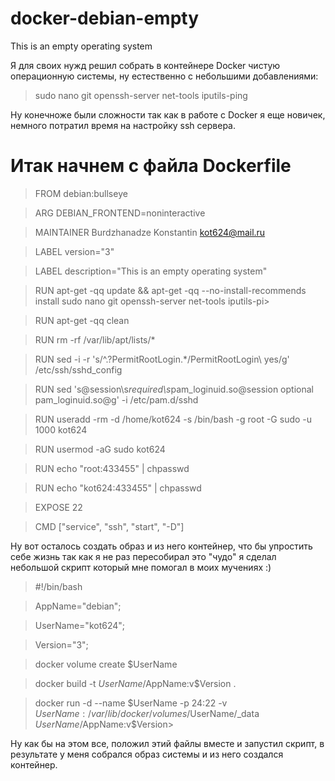 # docker-debian-empty
This is an empty operating system

Я для своих нужд решил собрать в контейнере Docker чистую операционную системы, ну естественно с небольшими добавлениями:

>sudo
>nano
>git
>openssh-server
>net-tools
>iputils-ping

Ну конечноже были сложности так как в работе с Docker я еще новичек, немного потратил время на настройку ssh сервера.

# Итак начнем с файла Dockerfile

>FROM debian:bullseye

>ARG DEBIAN_FRONTEND=noninteractive

>MAINTAINER Burdzhanadze Konstantin <kot624@mail.ru>

>LABEL version="3"

>LABEL description="This is an empty operating system"

>RUN apt-get -qq update && apt-get -qq --no-install-recommends install sudo nano git openssh-server net-tools iputils-pi>

>RUN apt-get -qq clean

>RUN rm -rf /var/lib/apt/lists/*

>RUN sed -i -r 's/^.?PermitRootLogin.*/PermitRootLogin\ yes/g' /etc/ssh/sshd_config

>RUN sed 's@session\s*required\s*pam_loginuid.so@session optional pam_loginuid.so@g' -i /etc/pam.d/sshd

>RUN useradd -rm -d /home/kot624 -s /bin/bash -g root -G sudo -u 1000 kot624

>RUN usermod -aG sudo kot624

>RUN echo "root:433455" | chpasswd

>RUN echo "kot624:433455" | chpasswd

>EXPOSE 22

>CMD ["service", "ssh", "start", "-D"]

Ну вот осталось создать образ и из него контейнер, что бы упростить себе жизнь так как я не раз пересобирал это "чудо" я сделал небольшой скрипт который мне помогал в моих мучениях :)

>#!/bin/bash

>AppName="debian";

>UserName="kot624";

>Version="3";

>docker volume create $UserName

>docker build -t $UserName/$AppName:v$Version .

>docker run -d --name $UserName -p 24:22 -v $UserName:/var/lib/docker/volumes/$UserName/_data $UserName/$AppName:v$Version>

Ну как бы на этом все, положил этий файлы вместе и запустил скрипт, в результате у меня собрался образ системы и из него создался контейнер.
